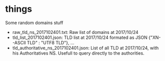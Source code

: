 # things
Some random domains stuff

- raw_tld_ns_2017102401.txt: Raw list of domains at 2017/10/24
- tld_list_2017102401.json: TLD list at 2017/10/24 formated as JSON {"XN--ASCII TLD" : "UTF8 TLD"}, ...
- tld_authoritative_ns_2017102401.json: List of all TLD at 2017/10/24, with his Authoritatives NS. Usefull to query directly to the authorities.

